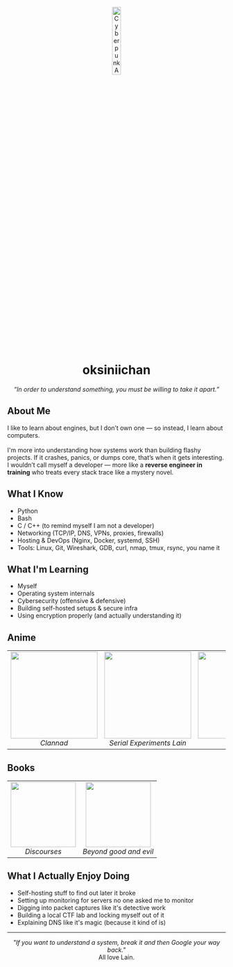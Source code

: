<p align="center">
  <img src="https://media.tenor.com/RYGLfSXNIRIAAAAi/frieren.gif" width="20%" alt="Cyberpunk Anime Banner">
</p>

<h1 align="center">oksiniichan</h1>
<p align="center"><em>“In order to understand something, you must be willing to take it apart.”</em></p>

<h2>About Me</h2>

<p>
I like to learn about engines, but I don’t own one — so instead, I learn about computers.  
<br><br>
I'm more into understanding how systems work than building flashy projects. If it crashes, panics, or dumps core, that’s when it gets interesting. I wouldn’t call myself a developer — more like a <strong>reverse engineer in training</strong> who treats every stack trace like a mystery novel.
</p>

<h2>What I Know</h2>
<ul>
  <li> Python</li>
  <li> Bash</li>
  <li> C / C++ (to remind myself I am not a developer)</li>
  <li> Networking (TCP/IP, DNS, VPNs, proxies, firewalls)</li>
  <li> Hosting & DevOps (Nginx, Docker, systemd, SSH)</li>
  <li> Tools: Linux, Git, Wireshark, GDB, curl, nmap, tmux, rsync, you name it</li>
</ul>

<h2>What I'm Learning</h2>

<ul>
  <li> Myself</li>
  <li> Operating system internals</li>
  <li> Cybersecurity (offensive & defensive)</li>
  <li> Building self-hosted setups & secure infra</li>
  <li> Using encryption properly (and actually understanding it)</li>
</ul>

<h2>Anime</h2>

<table>
  <tr>
    <td align="center">
      <img src="https://media1.tenor.com/m/pPv1Z8y1b7cAAAAC/anime-quotes.gif" width="200"><br>
      <em>Clannad</em>
    </td>
    <td align="center">
      <img src="https://media1.tenor.com/m/O8k-DvUjaeEAAAAC/lain-dance.gif" width="200"><br>
      <em>Serial Experiments Lain</em>
    </td>
    <td align="center">
      <img src="https://media1.tenor.com/m/02W15aatjTgAAAAd/gintama-slap.gif" width="200"><br>
      <em>Gintama</em>
    </td>
  </tr>
</table>

<h2>Books</h2>

<table>
  <tr>
    <td align="center">
      <img src="https://m.media-amazon.com/images/I/91R2SGZcNmL.jpg" width="150"><br>
      <em>Discourses</em>
    </td>
    <td align="center">
      <img src="https://images-na.ssl-images-amazon.com/images/S/compressed.photo.goodreads.com/books/1388607391i/12321.jpg" width="150"><br>
      <em>Beyond good and evil</em>
    </td>
  </tr>
</table>

<h2>What I Actually Enjoy Doing</h2>

<ul>
  <li> Self-hosting stuff to find out later it broke</li>
  <li> Setting up monitoring for servers no one asked me to monitor</li>
  <li> Digging into packet captures like it's detective work</li>
  <li> Building a local CTF lab and locking myself out of it</li>
  <li> Explaining DNS like it's magic (because it kind of is)</li>
</ul>

<hr>

<p align="center">
  <em>"If you want to understand a system, break it and then Google your way back."</em><br>
  All love Lain.
</p>
